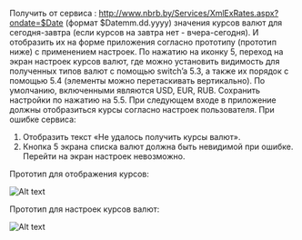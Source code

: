 Получить от сервиса : <http://www.nbrb.by/Services/XmlExRates.aspx?ondate=$Date> (формат $Datemm.dd.yyyy) значения курсов валют для сегодня-завтра (если курсов на завтра нет - вчера-сегодня). И отобразить их на форме приложения согласно прототипу (прототип ниже) с применением настроек.
 По нажатию на иконку 5, переход на экран настроек курсов валют, где можно установить видимость для полученных типов валют с помощью switch’a 5.3, а также их порядок с помощью 5.4 (элементы можно перетаскивать вертикально). По умолчанию, включенными являются USD, EUR, RUB. Сохранить настройки по нажатию на 5.5. При следующем входе в приложение должны отобразиться курсы согласно настроек пользователя. 
При ошибке сервиса:
1.	Отобразить текст «Не удалось получить курсы валют». 
2.	Кнопка 5 экрана списка валют должна быть невидимой при ошибке. Перейти на экран настроек невозможно.

Прототип для отображения курсов:

![Alt text](https://github.com/DzmitryLakisau/Currencies-Fetcher/blob/master/currencies_screen.png "")

Прототип для настроек курсов валют:

![Alt text](https://github.com/DzmitryLakisau/Currencies-Fetcher/blob/master/settings_screen.png "")
